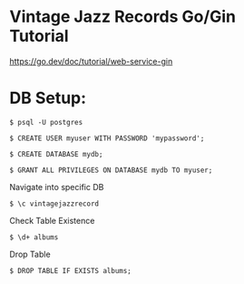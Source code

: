 # Vintage Jazz Records Go/Gin Tutorial
https://go.dev/doc/tutorial/web-service-gin


# DB Setup:

```
$ psql -U postgres
```

```
$ CREATE USER myuser WITH PASSWORD 'mypassword';
```

```
$ CREATE DATABASE mydb;
```

```
$ GRANT ALL PRIVILEGES ON DATABASE mydb TO myuser;
```

Navigate into specific DB
```
$ \c vintagejazzrecord
```

Check Table Existence
```
$ \d+ albums
```

Drop Table
```
$ DROP TABLE IF EXISTS albums;
```